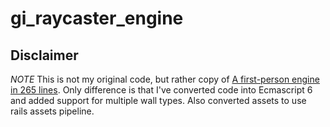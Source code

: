 # gi_raycaster_engine

## Disclaimer

_NOTE_ This is not my original code, but rather copy of [A first-person engine in 265 lines](http://www.playfuljs.com/a-first-person-engine-in-265-lines/). Only difference is that I've converted code into Ecmascript 6 and added support for multiple wall types. Also converted assets to use rails assets pipeline.
